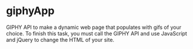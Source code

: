 # giphyApp
 GIPHY API to make a dynamic web page that populates with gifs of your choice. To finish this task, you must call the GIPHY API and use JavaScript and jQuery to change the HTML of your site.